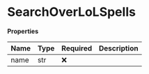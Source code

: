 # SearchOverLoLSpells

**Properties**

| Name | Type | Required | Description |
| :--- | :--- | :------- | :---------- |
| name | str  | ❌       |             |
